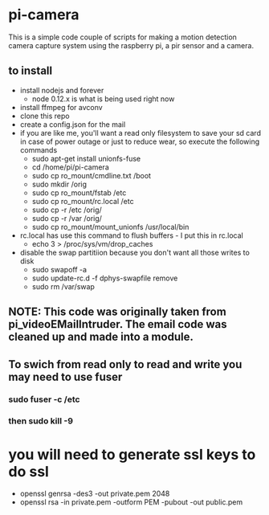 # pi-camera
This is a simple code couple of scripts for making a motion detection camera capture system using the raspberry pi, a pir sensor and a camera.

## to install
- install nodejs and forever
  - node 0.12.x is what is being used right now
- install ffmpeg for avconv
- clone this repo 
- create a config.json for the mail 
- if you are like me, you'll want a read only filesystem to save your sd card in case of power outage or just to reduce wear, so execute the following commands
  - sudo apt-get install unionfs-fuse
  - cd /home/pi/pi-camera
  - sudo cp ro_mount/cmdline.txt /boot
  - sudo mkdir /orig
  - sudo cp ro_mount/fstab /etc
  - sudo cp ro_mount/rc.local /etc
  - sudo cp -r /etc /orig/
  - sudo cp -r /var /orig/
  - sudo cp ro_mount/mount_unionfs /usr/local/bin
- rc.local has use this command to flush buffers - I put this in rc.local
  - echo 3 > /proc/sys/vm/drop_caches
- disable the swap partitiion because you don't want all those writes to disk
  - sudo swapoff -a
  - sudo update-rc.d -f dphys-swapfile remove
  - sudo rm /var/swap

## NOTE: This code was originally taken from pi_videoEMailIntruder.  The email code was cleaned up and made into a module.  

## To swich from read only to read and write you may need to use fuser
### sudo fuser -c /etc
### then sudo kill -9 <pids>

# you will need to generate ssl keys to do ssl
- openssl genrsa -des3 -out private.pem 2048
- openssl rsa -in private.pem -outform PEM -pubout -out public.pem
